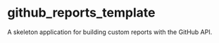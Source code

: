 github_reports_template
=======================

A skeleton application for building custom reports with the GitHub API.
